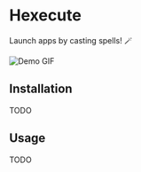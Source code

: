 # Hexecute

Launch apps by casting spells! 🪄

![Demo GIF](assets/demo.gif)

## Installation

TODO

## Usage

TODO
